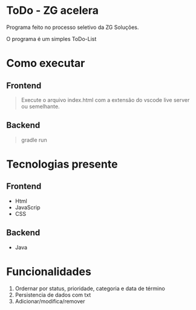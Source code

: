 # ToDo - ZG acelera

Programa feito no processo seletivo da ZG Soluções.

O programa é um simples ToDo-List

# Como executar

## Frontend
> Execute o arquivo index.html com a extensão do vscode live server ou semelhante.
> 
## Backend
> gradle run

# Tecnologias presente

## Frontend
* Html
* JavaScrip
* CSS

## Backend
* Java

# Funcionalidades

1. Ordernar por status, prioridade, categoria e data de término
2. Persistencia de dados com txt
3. Adicionar/modifica/remover